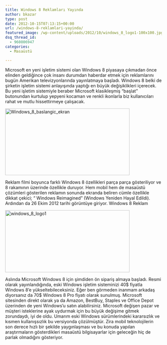 ```yaml
---
title: Windows 8 Reklamları Yayında
author: bkazar
type: post
date: 2012-10-15T07:13:15+00:00
url: /windows-8-reklamlari-yayinda/
featured_image: /wp-content/uploads/2012/10/windows_8_logo1-100x100.jpg
dsq_thread_id:
  - 960806947
categories:
  - Masaüstü

---
```

Microsoft en yeni işletim sistemi olan Windows 8 piyasaya çıkmadan önce elinden geldiğince çok insanı durumdan haberdar etmek için reklamlarını bugün Amerikan televizyonlarında yayınlatmaya başladı. Windows 8 belki de şirketin işletim sistemi anlayışında yaptığı en büyük değişiklikleri içerecek. Bu yeni işletim sistemiyle beraber Microsoft klasikleşmiş “başlat” butonundan kurtulup yepyeni kocaman ve renkli ikonlarla biz kullanıcıları rahat ve mutlu hissettirmeye çalışacak.

<img class="aligncenter size-large wp-image-8599" title="Windows_8_baslangic_ekran" src="https://www.murekkep.org/wp-content/uploads/2012/10/Windows_8_baslangic_ekran-400x215.jpg" alt="Windows_8_baslangic_ekran" width="400" height="215" srcset="https://www.murekkep.org/wp-content/uploads/2012/10/Windows_8_baslangic_ekran-400x215.jpg 400w, https://www.murekkep.org/wp-content/uploads/2012/10/Windows_8_baslangic_ekran-50x26.jpg 50w, https://www.murekkep.org/wp-content/uploads/2012/10/Windows_8_baslangic_ekran-231x125.jpg 231w, https://www.murekkep.org/wp-content/uploads/2012/10/Windows_8_baslangic_ekran.jpg 1222w" sizes="(max-width: 400px) 100vw, 400px" /> 

Reklam filmi boyunca farklı Windows 8 özellikleri parça parça gösteriliyor ve 8 rakamının üzerinde özellikle duruyor. Hem mobil hem de masaüstü çözümleri gösterilen reklamın sonunda ekranda beliren cümle özellikle dikkat çekici; “ Windows Reimagined” (Windows Yeniden Hayal Edildi). Ardından da 26 Ekim 2012 tarihi görüntüye giriyor. Windows 8 Reklam

<img class="aligncenter size-large wp-image-8598" title="windows_8_logo1" src="https://www.murekkep.org/wp-content/uploads/2012/10/windows_8_logo1-400x200.jpg" alt="windows_8_logo1" width="400" height="200" srcset="https://www.murekkep.org/wp-content/uploads/2012/10/windows_8_logo1-400x200.jpg 400w, https://www.murekkep.org/wp-content/uploads/2012/10/windows_8_logo1-50x25.jpg 50w, https://www.murekkep.org/wp-content/uploads/2012/10/windows_8_logo1-249x125.jpg 249w" sizes="(max-width: 400px) 100vw, 400px" /> 

Aslında Microsoft Windows 8 için şimdiden ön sipariş almaya başladı. Resmi olarak yayınlandığında, eski Windows işletim sisteminizi 40$ fiyatla Windows 8’e yükseltebileceksiniz. Eğer ben görmeden inanmam arkadaş diyorsanız da 70$ Windows 8 Pro fiyatı olarak sunulmuş. Microsoft sitesinden direkt olarak ya da Amazon, BestBuy, Staples ve Office Depot üzerinden de yeni Windows’u satın alabilirsiniz. Microsoft değişen pazar ve müşteri isteklerine ayak uydurmak için bu büyük değişime gitmek zorundaydı, iyi de oldu. Umarım eski Windows sürümlerindeki kararsızlık ve kısmen kullanışsızlık bu versiyonda çözülmüştür. Zira mobil teknolojilerin son derece hızlı bir şekilde yaygınlaşması ve bu konuda yapılan araştırmaların gösterdikleri masaüstü bilgisayarlar için geleceğin hiç de parlak olmadığını gösteriyor.

&nbsp;